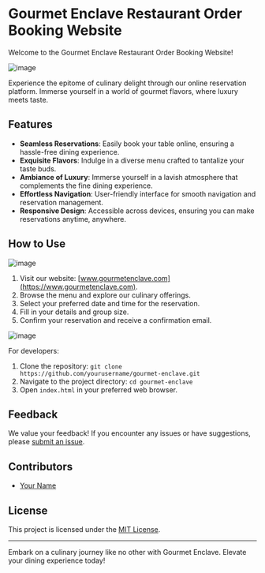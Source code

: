# Gourmet Enclave Restaurant Order Booking Website

Welcome to the Gourmet Enclave Restaurant Order Booking Website! 

![image](https://github.com/Abhishek058/Gourmet_Enclave/assets/101443776/50825235-ee38-40e8-a584-8188d2991927)


Experience the epitome of culinary delight through our online reservation platform. Immerse yourself in a world of gourmet flavors, where luxury meets taste. 

## Features

- **Seamless Reservations**: Easily book your table online, ensuring a hassle-free dining experience.
- **Exquisite Flavors**: Indulge in a diverse menu crafted to tantalize your taste buds.
- **Ambiance of Luxury**: Immerse yourself in a lavish atmosphere that complements the fine dining experience.
- **Effortless Navigation**: User-friendly interface for smooth navigation and reservation management.
- **Responsive Design**: Accessible across devices, ensuring you can make reservations anytime, anywhere.

## How to Use

![image](https://github.com/Abhishek058/Gourmet_Enclave/assets/101443776/c2be7011-d0ae-4667-9448-a2e103f0db45)

1. Visit our website: [www.gourmetenclave.com](https://www.gourmetenclave.com).
2. Browse the menu and explore our culinary offerings.
3. Select your preferred date and time for the reservation.
4. Fill in your details and group size.
5. Confirm your reservation and receive a confirmation email.

![image](https://github.com/Abhishek058/Gourmet_Enclave/assets/101443776/37fe8986-11be-4212-b1c2-057f988ed7cf)

For developers:

1. Clone the repository: `git clone https://github.com/yourusername/gourmet-enclave.git`
2. Navigate to the project directory: `cd gourmet-enclave`
3. Open `index.html` in your preferred web browser.

## Feedback

We value your feedback! If you encounter any issues or have suggestions, please [submit an issue](https://github.com/yourusername/gourmet-enclave/issues).

## Contributors

- [Your Name](https://github.com/Abhishek058)

## License

This project is licensed under the [MIT License](LICENSE).

---

Embark on a culinary journey like no other with Gourmet Enclave. Elevate your dining experience today!
